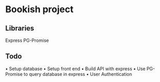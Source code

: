 # Bookish project

## Libraries
Express
PG-Promise

## Todo

• Setup database
• Setup front end
• Build API with express
• Use PG-Promise to query database in express
• User Authentication
